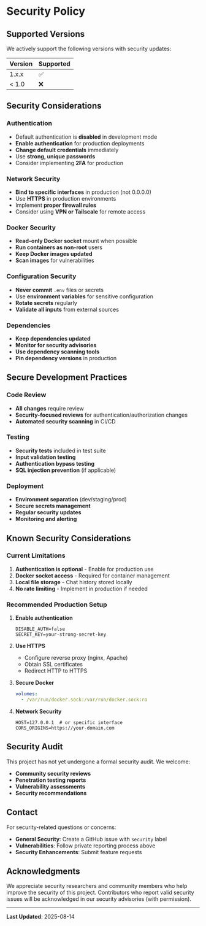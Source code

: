 # Security Policy

## Supported Versions

We actively support the following versions with security updates:

| Version | Supported          |
| ------- | ------------------ |
| 1.x.x   | :white_check_mark: |
| < 1.0   | :x:                |

## Security Considerations

### Authentication

- Default authentication is **disabled** in development mode
- **Enable authentication** for production deployments
- **Change default credentials** immediately
- Use **strong, unique passwords**
- Consider implementing **2FA** for production

### Network Security

- **Bind to specific interfaces** in production (not 0.0.0.0)
- Use **HTTPS** in production environments
- Implement **proper firewall rules**
- Consider using **VPN or Tailscale** for remote access

### Docker Security

- **Read-only Docker socket** mount when possible
- **Run containers as non-root** users
- **Keep Docker images updated**
- **Scan images** for vulnerabilities

### Configuration Security

- **Never commit** `.env` files or secrets
- Use **environment variables** for sensitive configuration
- **Rotate secrets** regularly
- **Validate all inputs** from external sources

### Dependencies

- **Keep dependencies updated**
- **Monitor for security advisories**
- **Use dependency scanning tools**
- **Pin dependency versions** in production

## Secure Development Practices

### Code Review

- **All changes** require review
- **Security-focused reviews** for authentication/authorization changes
- **Automated security scanning** in CI/CD

### Testing

- **Security tests** included in test suite
- **Input validation testing**
- **Authentication bypass testing**
- **SQL injection prevention** (if applicable)

### Deployment

- **Environment separation** (dev/staging/prod)
- **Secure secrets management**
- **Regular security updates**
- **Monitoring and alerting**

## Known Security Considerations

### Current Limitations

1. **Authentication is optional** - Enable for production use
2. **Docker socket access** - Required for container management
3. **Local file storage** - Chat history stored locally
4. **No rate limiting** - Implement in production if needed

### Recommended Production Setup

1. **Enable authentication**
   ```env
   DISABLE_AUTH=false
   SECRET_KEY=your-strong-secret-key
   ```

2. **Use HTTPS**
   - Configure reverse proxy (nginx, Apache)
   - Obtain SSL certificates
   - Redirect HTTP to HTTPS

3. **Secure Docker**
   ```yaml
   volumes:
     - /var/run/docker.sock:/var/run/docker.sock:ro
   ```

4. **Network Security**
   ```env
   HOST=127.0.0.1  # or specific interface
   CORS_ORIGINS=https://your-domain.com
   ```

## Security Audit

This project has not yet undergone a formal security audit. We welcome:

- **Community security reviews**
- **Penetration testing reports**
- **Vulnerability assessments**
- **Security recommendations**

## Contact

For security-related questions or concerns:

- **General Security**: Create a GitHub issue with `security` label
- **Vulnerabilities**: Follow private reporting process above
- **Security Enhancements**: Submit feature requests

## Acknowledgments

We appreciate security researchers and community members who help improve the security of this project. Contributors who report valid security issues will be acknowledged in our security advisories (with permission).

---

**Last Updated**: 2025-08-14